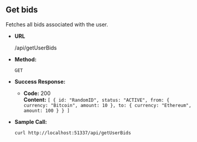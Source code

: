 **Get bids**
----
  Fetches all bids associated with the user.

* **URL**

  /api/getUserBids

* **Method:**

  `GET`

* **Success Response:**

  * **Code:** 200 <br />
    **Content:** `[
      {
        id: "RandomID",
        status: "ACTIVE",
        from: {
          currency: "Bitcoin",
          amount: 10
        },
        to: {
          currency: "Ethereum",
          amount: 100
        }
      }
    ]`

* **Sample Call:**

  `curl http://localhost:51337/api/getUserBids`
